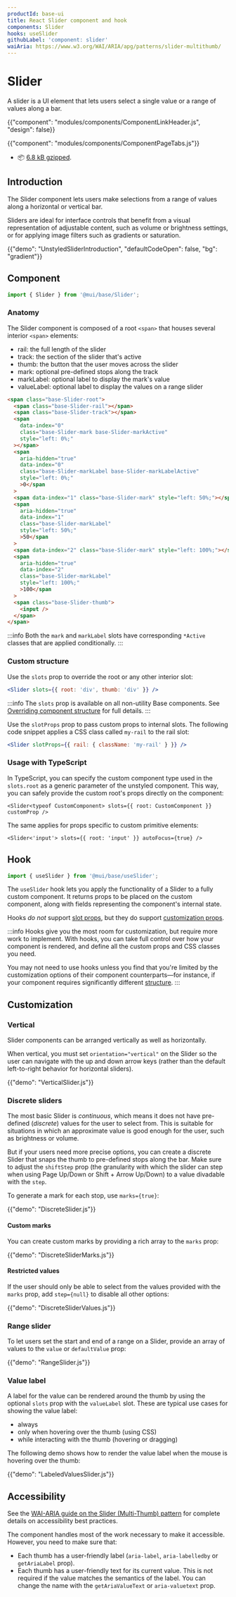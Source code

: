 ```yaml
---
productId: base-ui
title: React Slider component and hook
components: Slider
hooks: useSlider
githubLabel: 'component: slider'
waiAria: https://www.w3.org/WAI/ARIA/apg/patterns/slider-multithumb/
---
```


# Slider

<p class="description">A slider is a UI element that lets users select a single value or a range of values along a bar.
</p>

{{"component": "modules/components/ComponentLinkHeader.js", "design": false}}

{{"component": "modules/components/ComponentPageTabs.js"}}

- 📦 [6.8 kB gzipped](https://bundlephobia.com/package/@mui/base).

## Introduction

The Slider component lets users make selections from a range of values along a horizontal or vertical bar.

Sliders are ideal for interface controls that benefit from a visual representation of adjustable content, such as volume or brightness settings, or for applying image filters such as gradients or saturation.

{{"demo": "UnstyledSliderIntroduction", "defaultCodeOpen": false, "bg": "gradient"}}

## Component

```jsx
import { Slider } from '@mui/base/Slider';
```

### Anatomy

The Slider component is composed of a root `<span>` that houses several interior `<span>` elements:

- rail: the full length of the slider
- track: the section of the slider that's active
- thumb: the button that the user moves across the slider
- mark: optional pre-defined stops along the track
- markLabel: optional label to display the mark's value
- valueLabel: optional label to display the values on a range slider

```html
<span class="base-Slider-root">
  <span class="base-Slider-rail"></span>
  <span class="base-Slider-track"></span>
  <span
    data-index="0"
    class="base-Slider-mark base-Slider-markActive"
    style="left: 0%;"
  ></span>
  <span
    aria-hidden="true"
    data-index="0"
    class="base-Slider-markLabel base-Slider-markLabelActive"
    style="left: 0%;"
    >0</span
  >
  <span data-index="1" class="base-Slider-mark" style="left: 50%;"></span>
  <span
    aria-hidden="true"
    data-index="1"
    class="base-Slider-markLabel"
    style="left: 50%;"
    >50</span
  >
  <span data-index="2" class="base-Slider-mark" style="left: 100%;"></span>
  <span
    aria-hidden="true"
    data-index="2"
    class="base-Slider-markLabel"
    style="left: 100%;"
    >100</span
  >
  <span class="base-Slider-thumb">
    <input />
  </span>
</span>
```

:::info
Both the `mark` and `markLabel` slots have corresponding `*Active` classes that are applied conditionally.
:::

### Custom structure

Use the `slots` prop to override the root or any other interior slot:

```jsx
<Slider slots={{ root: 'div', thumb: 'div' }} />
```

:::info
The `slots` prop is available on all non-utility Base components.
See [Overriding component structure](/base-ui/guides/overriding-component-structure/) for full details.
:::

Use the `slotProps` prop to pass custom props to internal slots.
The following code snippet applies a CSS class called `my-rail` to the rail slot:

```jsx
<Slider slotProps={{ rail: { className: 'my-rail' } }} />
```

### Usage with TypeScript

In TypeScript, you can specify the custom component type used in the `slots.root` as a generic parameter of the unstyled component.
This way, you can safely provide the custom root's props directly on the component:

```tsx
<Slider<typeof CustomComponent> slots={{ root: CustomComponent }} customProp />
```

The same applies for props specific to custom primitive elements:

```tsx
<Slider<'input'> slots={{ root: 'input' }} autoFocus={true} />
```

## Hook

```js
import { useSlider } from '@mui/base/useSlider';
```

The `useSlider` hook lets you apply the functionality of a Slider to a fully custom component.
It returns props to be placed on the custom component, along with fields representing the component's internal state.

Hooks _do not_ support [slot props](#custom-structure), but they do support [customization props](#customization).

:::info
Hooks give you the most room for customization, but require more work to implement.
With hooks, you can take full control over how your component is rendered, and define all the custom props and CSS classes you need.

You may not need to use hooks unless you find that you're limited by the customization options of their component counterparts—for instance, if your component requires significantly different [structure](#anatomy).
:::

## Customization

### Vertical

Slider components can be arranged vertically as well as horizontally.

When vertical, you must set `orientation="vertical"` on the Slider so the user can navigate with the up and down arrow keys (rather than the default left-to-right behavior for horizontal sliders).

{{"demo": "VerticalSlider.js"}}

### Discrete sliders

The most basic Slider is _continuous_, which means it does not have pre-defined (_discrete_) values for the user to select from.
This is suitable for situations in which an approximate value is good enough for the user, such as brightness or volume.

But if your users need more precise options, you can create a discrete Slider that snaps the thumb to pre-defined stops along the bar.
Make sure to adjust the `shiftStep` prop (the granularity with which the slider can step when using Page Up/Down or Shift + Arrow Up/Down) to a value divadable with the `step`.

To generate a mark for each stop, use `marks={true}`:

{{"demo": "DiscreteSlider.js"}}

#### Custom marks

You can create custom marks by providing a rich array to the `marks` prop:

{{"demo": "DiscreteSliderMarks.js"}}

#### Restricted values

If the user should only be able to select from the values provided with the `marks` prop, add `step={null}` to disable all other options:

{{"demo": "DiscreteSliderValues.js"}}

### Range slider

To let users set the start and end of a range on a Slider, provide an array of values to the `value` or `defaultValue` prop:

{{"demo": "RangeSlider.js"}}

### Value label

A label for the value can be rendered around the thumb by using the optional `slots` prop with the `valueLabel` slot.
These are typical use cases for showing the value label:

- always
- only when hovering over the thumb (using CSS)
- while interacting with the thumb (hovering or dragging)

The following demo shows how to render the value label when the mouse is hovering over the thumb:

{{"demo": "LabeledValuesSlider.js"}}

## Accessibility

See the [WAI-ARIA guide on the Slider (Multi-Thumb) pattern](https://www.w3.org/WAI/ARIA/apg/patterns/slider-multithumb/) for complete details on accessibility best practices.

The component handles most of the work necessary to make it accessible.
However, you need to make sure that:

- Each thumb has a user-friendly label (`aria-label`, `aria-labelledby` or `getAriaLabel` prop).
- Each thumb has a user-friendly text for its current value.
  This is not required if the value matches the semantics of the label.
  You can change the name with the `getAriaValueText` or `aria-valuetext` prop.
